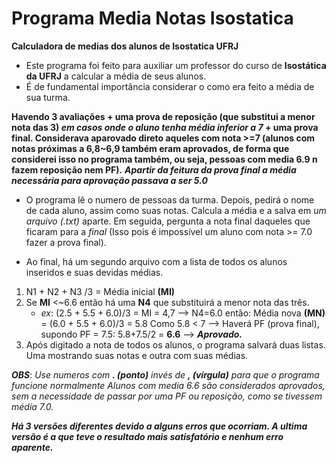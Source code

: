 # Programa Media Notas Isostatica
 **Calculadora de medias dos alunos de Isostatica UFRJ**

  * Este programa foi feito para auxiliar um professor do curso de **Isostática da UFRJ** a calcular a média de seus alunos.
  * É de fundamental importância considerar o como era feito a média de sua turma. 

  **Havendo 3 avaliações + uma prova de reposição (que substitui a menor nota das 3) *em casos onde o aluno tenha média inferior a 7* + uma prova final. Considerava aparovado direto aqueles com nota >=7 (alunos com notas próximas a 6,8~6,9 também eram aprovados, de forma que considerei isso no programa também, ou seja, pessoas com media 6.9 n fazem reposição nem PF).**
  ***Apartir da feitura da prova final a média necessária para aprovação passava a ser 5.0***

  * O programa lê o numero de pessoas da turma. Depois, pedirá o nome de cada aluno, assim como suas notas. Calcula a média e a salva em *um arquivo (.txt)* aparte. Em seguida, pergunta a nota final daqueles que ficaram para a *final* (Isso pois é impossível um aluno com nota >= 7.0 fazer a prova final).

  * Ao final, há um segundo arquivo com a lista de todos os alunos inseridos e suas devidas médias.

  1. N1 + N2 + N3 /3 = Média inicial **(MI)**
  1. Se **MI** <~6.6 então há uma **N4** que substituirá a menor nota das três.
     * *ex*:  (2.5 + 5.5 + 6.0)/3 = MI = 4,7 --> N4=6.0 então: Média nova **(MN)** = (6.0 + 5.5 + 6.0)/3 = 5.8 
           Como 5.8 < 7 --> Haverá PF (prova final), supondo PF = 7.5:
                        5.8+7.5/2 = **6.6** --> ***Aprovado.***
  1. Após digitado a nota de todos os alunos, o programa salvará duas listas. Uma mostrando suas notas e outra com suas médias.


 ***OBS***: *Use numeros com **. (ponto)** invés de **, (vírgula)** para que o programa funcione normalmente*
  *Alunos com media 6.6 são considerados aprovados, sem a necessidade de passar por uma PF ou reposição, como se tivessem média 7.0.*


  ***Há 3 versões diferentes devido a alguns erros que ocorriam. A ultima versão é a que teve o resultado mais satisfatório e nenhum erro aparente.***

    
